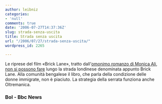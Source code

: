 ```yaml
---
author: leibniz
categories:
- 'null'
comments: true
date: '2006-07-27T14:37:36Z'
slug: strada-senza-uscita
title: Strada senza uscita
url: "/2006/07/27/strada-senza-uscita/"
wordpress_id: 2265

---
```

Le riprese del film «Brick Lane», tratto dall'[omonimo romanzo di Monica Ali](http://www.bol.it/libri/scheda/ea978885152295.html), [non si possono fare](http://news.bbc.co.uk/2/hi/entertainment/5220498.stm) lungo la strada londinese denominata appunto Brick Lane. Alla comunità bengalese il libro, che parla della condizione delle donne immigrate, non è piaciuto. La strategia della serrata funziona anche Oltremanica.

### Bol - Bbc News

